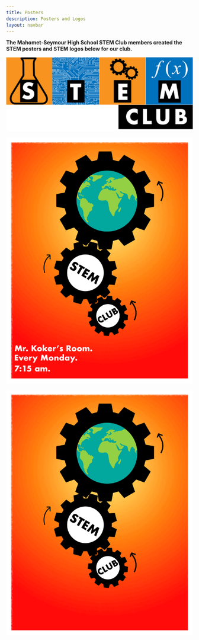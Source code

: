 ```yaml
---
title: Posters
description: Posters and Logos
layout: navbar
---
```


**The Mahomet-Seymour High School STEM Club members created the STEM posters and STEM logos below for our club.**

![](images/StemLogo.png)

![](images/StemPoster.png)

![](images/StemPosterW-outtext.png)
